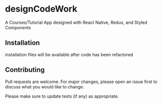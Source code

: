 # designCodeWork

A Courses/Tutorial App designed with React Native, Redux, and Styled Components

## Installation

installation files will be available after code has been refactored

## Contributing
Pull requests are welcome. For major changes, please open an issue first to discuss what you would like to change.

Please make sure to update tests (if any) as appropriate.
